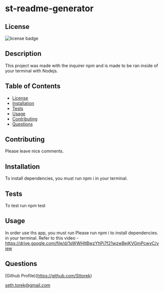 # st-readme-generator

## License
![license badge](https://img.shields.io/badge/license-mit-blue)


## Description
This project was made with the inquirer npm and is made to be ran inside of your terminal with Nodejs.

## Table of Contents
* [License](#License)
* [Installation](#Installation)
* [Tests](#Tests)
* [Usage](#Usage)
* [Contributing](#Contributing)
* [Questions](#Questions)



## Contributing
Please leave nice comments.


## Installation
To install dependencies, you must run npm i in your terminal.

## Tests
To test run npm test



## Usage
In order use ths app, you must run Please run npm i to install dependencies. in your terminal.
Refer to this video - https://drive.google.com/file/d/1sWWHItBwzYhPi7f21wzwBejKVGmPcwvC/view


## Questions
[Github Profile)(https://github.com/Sttorek)

seth.torek@gmail.com


